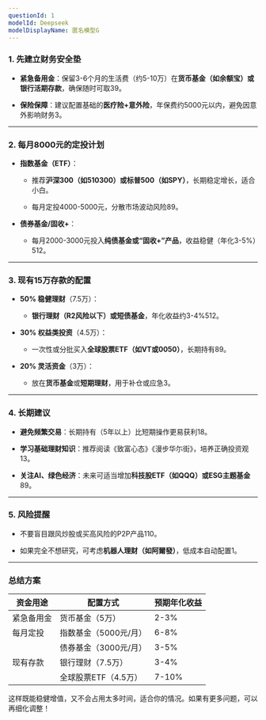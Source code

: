 ```yaml
---
questionId: 1
modelId: Deepseek
modelDisplayName: 匿名模型G
---
```


### **1\. 先建立财务安全垫**

-   **紧急备用金**：保留3-6个月的生活费（约5-10万）在**货币基金（如余额宝）**或**银行活期存款**，确保随时可取39。
    
-   **保险保障**：建议配置基础的**医疗险+意外险**，年保费约5000元以内，避免因意外影响财务3。
    

___

### **2\. 每月8000元的定投计划**

-   **指数基金（ETF）**：
    
    -   推荐**沪深300（如510300）或标普500（如SPY）**，长期稳定增长，适合小白。
        
    -   每月定投4000-5000元，分散市场波动风险89。
        
-   **债券基金/固收+**：
    
    -   每月2000-3000元投入**纯债基金或“固收+”产品**，收益稳健（年化3-5%）512。
        

___

### **3\. 现有15万存款的配置**

-   **50% 稳健理财**（7.5万）：
    
    -   **银行理财（R2风险以下）**或**短债基金**，年化收益约3-4%512。
        
-   **30% 权益类投资**（4.5万）：
    
    -   一次性或分批买入**全球股票ETF（如VT或0050）**，长期持有89。
        
-   **20% 灵活资金**（3万）：
    
    -   放在**货币基金**或**短期理财**，用于补仓或应急3。
        

___

### **4\. 长期建议**

-   **避免频繁交易**：长期持有（5年以上）比短期操作更易获利18。
    
-   **学习基础理财知识**：推荐阅读《致富心态》《漫步华尓街》，培养正确投资观13。
    
-   **关注AI、绿色经济**：未来可适当增加**科技股ETF（如QQQ）或ESG主题基金**89。
    

___

### **5\. 风险提醒**

-   不要盲目跟风炒股或买高风险的P2P产品110。
    
-   如果完全不想研究，可考虑**机器人理财（如阿爾發）**，低成本自动配置1。
    

___

### **总结方案**

| 资金用途  |     配置方式      | 预期年化收益 |
|-------|---------------|--------|
| 紧急备用金 |   货币基金（5万）    |  2-3%  |
| 每月定投  | 指数基金（5000元/月） |  6-8%  |
|       | 债券基金（3000元/月） |  3-5%  |
| 现有存款  |  银行理财（7.5万）   |  3-4%  |
|       | 全球股票ETF（4.5万） | 7-10%  |

这样既能稳健增值，又不会占用太多时间，适合你的情况。如果有更多问题，可以再细化调整！